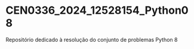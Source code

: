 # CEN0336_2024_12528154_Python08
Repositório dedicado à resolução do conjunto de problemas Python 8
